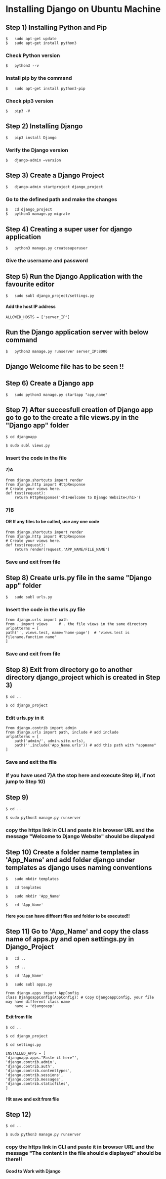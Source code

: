 # Installing Django on Ubuntu Machine

## Step 1) Installing Python and Pip

	$	sudo apt-get update
	$	sudo apt-get install python3 

### Check Python version

	$	python3 --v

###	Install pip by the command

	$	sudo apt-get install python3-pip

### Check pip3 version

	$	pip3 -V

##	Step 2)	Installing Django

	$	pip3 install Django

###  Verify the Django version

	$	django-admin –version

##	Step 3)	Create a Django Project

	$	django-admin startproject django_project

### Go to the defined path and make the changes

	$	cd django_project
	$	python3 manage.py migrate

##	Step 4)	Creating a super user for django application

	$	python3 manage.py createsuperuser

### Give the username and password 

##	Step 5)	Run the Django Application with the favourite editor

	$	sudo subl django_project/settings.py

#### Add the host IP address 

	ALLOWED_HOSTS = ['server_IP']

## Run the Django application server with below command

	$	python3 manage.py runserver server_IP:8000


## Django Welcome file has to be seen !!

## Step 6)	Create a Django app

	$	sudo python3 manage.py startapp "app_name"

## Step 7) After succesfull creation of Django app go to go to the create a file views.py in the "Django app" folder

	$ cd djangoapp

	$ sudo subl views.py

### Insert the code in the file

#### 7)A

	from django.shortcuts import render
	from django.http import HttpResponse
	# Create your views here.
	def test(request):
		return HttpResponse('<h1>Welcome to Django Website</h1>')

### 7)B

#### OR If any files to be called, use any one code

	from django.shortcuts import render
	from django.http import HttpResponse
	# Create your views here.
	def test(request):
		return render(request,'APP_NAME/FILE_NAME')

### Save and exit from file

## Step 8) Create urls.py file in the same "Django app" folder

	$	sudo subl urls.py

### Insert the code in the urls.py file

	from django.urls import path 
	from . import views 	# . the file views in the same directory
	urlpatterns = [
    path('', views.test, name='home-page')	# "views.test is filename.function name"
	]

### Save and exit from file

## Step 8)	Exit from directory go to another directory django_project which is created in Step 3)

	$ cd ..

	$ cd django_project

### Edit urls.py in it

	from django.contrib import admin
	from django.urls import path, include # add include
	urlpatterns = [
    	path('admin/', admin.site.urls), 
    	path('',include('App_Name.urls')) # add this path with "appname"
	]

### Save and exit the file

### If you have used 7)A the stop here and execute Step 9), if not jump to Step 10)

## Step 9)

	$ cd ..

	$ sudo python3 manage.py runserver

### copy the https link in CLI and paste it in browser URL and the message "Welcome to Django Website" should be dispalyed

## Step 10) Create a folder name templates in 'App_Name' and add folder django under templates as django uses naming conventions

	$	sudo mkdir templates

	$	cd templates

	$	sudo mkdir 'App_Name'

	$	cd 'App_Name'


#### 					Here you can have diffeent files and folder to be executed!!

##	Step 11) Go to 'App_Name' and copy the class name of apps.py and open settings.py in Django_Project

	$	cd ..

	$	cd ..

	$	cd 'App_Name'

	$	sudo subl apps.py

	from django.apps import AppConfig
	class DjangoappConfig(AppConfig): # Copy DjangoappConfig, your file may have different class name
    	name = 'djangoapp'
	
#### Exit from file

	$ cd ..

	$ cd django_project

	$ cd settings.py

	INSTALLED_APPS = [
    'djangoapp.apps."Paste it here"', 
    'django.contrib.admin',
    'django.contrib.auth',
    'django.contrib.contenttypes',
    'django.contrib.sessions',
    'django.contrib.messages',
    'django.contrib.staticfiles',
	]

#### Hit save and exit from file

## Step 12)

	$ cd ..

	$ sudo python3 manage.py runserver

### copy the https link in CLI and paste it in browser URL and the message "The content in the file should e displayed" should be there!!

#### Good to Work with Django












